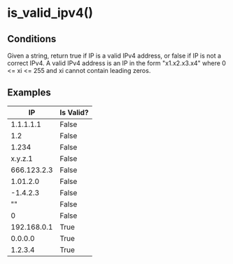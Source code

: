 # is_valid_ipv4()
## Conditions
Given a string, return true if IP is a valid IPv4 address, or false if IP is not a correct IPv4.
A valid IPv4 address is an IP in the form "x1.x2.x3.x4" where 0 <= xi <= 255 and xi cannot contain leading zeros.
## Examples
| IP | Is Valid? |
| -------- | ---------- |
| 1.1.1.1.1 | False|
| 1.2 |  False |
| 1.234 | False |
| x.y.z.1 | False |
| 666.123.2.3 |  False |
| 1.01.2.0 |  False |
| -1.4.2.3 |  False |
| "" | False |
| 0 |  False |
| 192.168.0.1 |  True |
| 0.0.0.0|  True |
| 1.2.3.4 |  True |